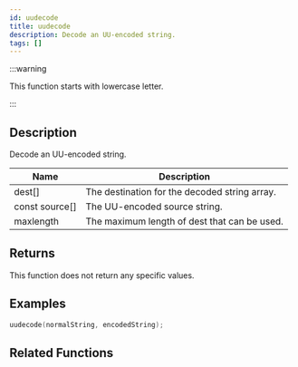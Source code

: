 ```yaml
---
id: uudecode
title: uudecode
description: Decode an UU-encoded string.
tags: []
---
```


:::warning

This function starts with lowercase letter.

:::

## Description

Decode an UU-encoded string.

| Name           | Description                                   |
| -------------- | --------------------------------------------- |
| dest[]         | The destination for the decoded string array. |
| const source[] | The UU-encoded source string.                 |
| maxlength      | The maximum length of dest that can be used.  |

## Returns

This function does not return any specific values.

## Examples

```c
uudecode(normalString, encodedString);
```

## Related Functions
